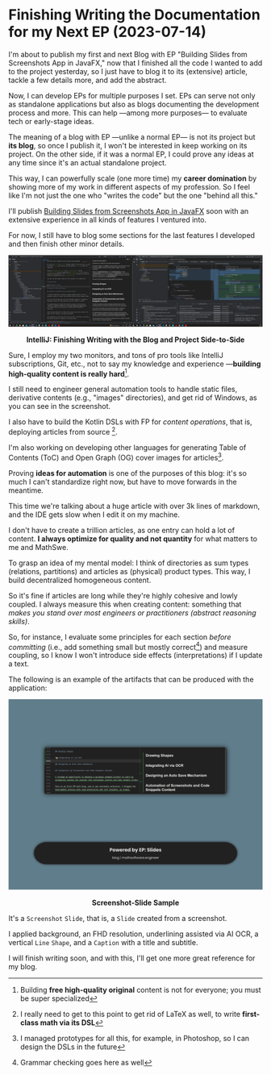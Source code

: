 <!-- Copyright (c) 2023 Tobias Briones. All rights reserved. -->
<!-- SPDX-License-Identifier: CC-BY-4.0 -->
<!-- This file is part of https://github.com/tobiasbriones/blog -->

# Finishing Writing the Documentation for my Next EP (2023-07-14)

I'm about to publish my first and next Blog with EP "Building Slides from
Screenshots App in JavaFX," now that I finished all the code I wanted to add to
the project yesterday, so I just have to blog it to its (extensive) article,
tackle a few details more, and add the abstract.

Now, I can develop EPs for multiple purposes I set. EPs can serve not only as
standalone applications but also as blogs documenting the development process
and more. This can help —among more purposes— to evaluate tech or early-stage
ideas.

The meaning of a blog with EP —unlike a normal EP— is not its project but
**its blog**, so once I publish it, I won't be interested in keep working on its
project. On the other side, if it was a normal EP, I could prove any
ideas at any time since it's an actual standalone project.

This way, I can powerfully scale (one more time) my **career domination** by
showing more of my work in different aspects of my profession. So I feel like
I'm not just the one who "writes the code" but the one "behind all this."

I'll publish
[Building Slides from Screenshots App in JavaFX](/building-slides-from-screenshots-app-in-javafx)
soon with an extensive experience in all kinds of features I ventured into.

For now, I still have to blog some sections for the last features I developed
and then finish other minor details.

![IntelliJ: Finishing Writing with the Blog and Project Side-to-Side](static/intellij-_-finishing-writing-with-the-blog-and-project-side--to--side.png)

<figcaption>
<p align="center"><strong>
IntelliJ: Finishing Writing with the Blog and Project Side-to-Side
</strong></p>
</figcaption>

Sure, I employ my two monitors, and tons of pro tools like IntelliJ
subscriptions, Git, etc., not to say my knowledge and experience —**building
high-quality content is really hard**[^1].

[^1]: Building **free high-quality original** content is not for everyone; you
    must be super specialized

I still need to engineer general automation tools to handle static files,
derivative contents (e.g., "images" directories), and get rid of Windows, as
you can see in the screenshot.

I also have to build the Kotlin DSLs with FP for *content operations*, that is,
deploying articles from source [^2].

[^2]: I really need to get to this point to get rid of LaTeX as well, to write
    **first-class math via its DSL**

I'm also working on developing other languages for generating Table of Contents
(ToC) and Open Graph (OG) cover images for articles[^3].

[^3]: I managed prototypes for all this, for example, in Photoshop, so I can
    design the DSLs in the future

Proving **ideas for automation** is one of the purposes of this blog: it's so
much I can't standardize right now, but have to move forwards in the meantime.

This time we're talking about a huge article with over 3k lines of markdown, and
the IDE gets slow when I edit it on my machine.

I don't have to create a trillion articles, as one entry can hold a lot of
content. **I always optimize for quality and not quantity** for what matters to
me and MathSwe.

To grasp an idea of my mental model: I think of directories as sum types
(relations, partitions) and articles as (physical) product types. This way, I
build decentralized homogeneous content.

So it's fine if articles are long while they're highly cohesive and lowly
coupled. I always measure this when creating content: something that
*makes you stand over most engineers or practitioners (abstract reasoning
skills)*.

So, for instance, I evaluate some principles for each section *before
committing* (i.e., add something small but mostly correct[^4]) and measure
coupling, so I know I won't introduce side effects (interpretations) if I update
a text.

[^4]: Grammar checking goes here as well

The following is an example of the artifacts that can be produced with the
application:

![Screenshot-Slide Sample](screenshot--slide-sample.png)

<figcaption>
<p align="center"><strong>
Screenshot-Slide Sample
</strong></p>
</figcaption>

It's a `Screenshot` `Slide`, that is, a `Slide` created from a screenshot.

I applied background, an FHD resolution, underlining assisted via AI OCR, a
vertical `Line` `Shape`, and a `Caption` with a title and subtitle.

I will finish writing soon, and with this, I'll get one more great reference for
my blog.
